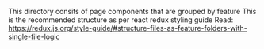 This directory consits of page components that are grouped by feature
This is the recommended structure as per react redux styling guide 
Read: https://redux.js.org/style-guide/#structure-files-as-feature-folders-with-single-file-logic